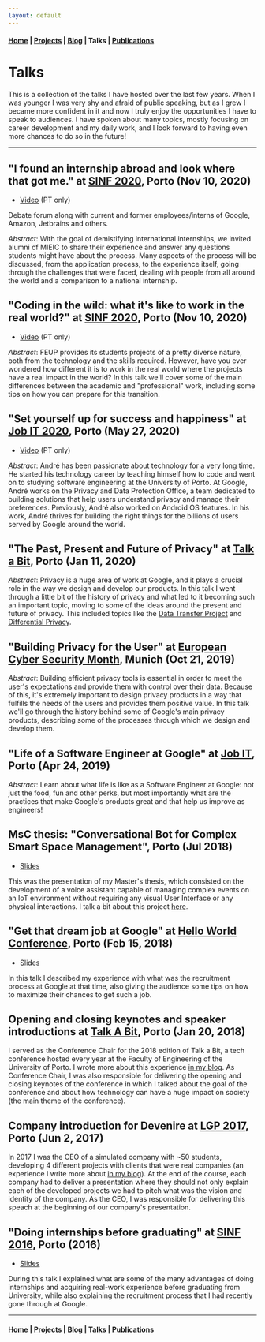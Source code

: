 ```yaml
---
layout: default
---
```


#### [Home](/) | [Projects](/projects) | [Blog](/blog) | Talks | [Publications](/publications)

# Talks

This is a collection of the talks I have hosted over the last few years. When I was younger I was very shy and afraid of public speaking, but as I grew I became more confident in it and now I truly enjoy the opportunities I have to speak to audiences. I have spoken about many topics, mostly focusing on career development and my daily work, and I look forward to having even more chances to do so in the future!

---

## "I found an internship abroad and look where that got me." at [SINF 2020](https://www.sinf.pt/), Porto (Nov 10, 2020)

* [Video](https://www.youtube.com/watch?v=sia275F5ggU) (PT only)

Debate forum along with current and former employees/interns of Google, Amazon, Jetbrains and others.

*Abstract*: With the goal of demistifying international internships, we invited alumni of MIEIC to share their experience and answer any questions students might have about the process. Many aspects of the process will be discussed, from the application process, to the experience itself, going through the challenges that were faced, dealing with people from all around the world and a comparison to a national internship.

## "Coding in the wild: what it's like to work in the real world?" at [SINF 2020](https://www.sinf.pt/), Porto (Nov 10, 2020)

* [Video](https://www.youtube.com/watch?v=Ub8DB5gVoqQ) (PT only)

*Abstract*: FEUP provides its students projects of a pretty diverse nature, both from the technology and the skills required. However, have you ever wondered how different it is to work in the real world where the projects have a real impact in the world? In this talk we'll cover some of the main differences between the academic and "professional" work, including some tips on how you can prepare for this transition.

## "Set yourself up for success and happiness" at [Job IT 2020](http://jobit.pt), Porto (May 27, 2020)

* [Video](https://www.youtube.com/watch?v=Rp3U9pulQ5I) (PT only)

*Abstract*: André has been passionate about technology for a very long time. He started his technology career by teaching himself how to code and went on to studying software engineering at the University of Porto. At Google, André works on the Privacy and Data Protection Office, a team dedicated to building solutions that help users understand privacy and manage their preferences. Previously, André also worked on Android OS features. In his work, André thrives for building the right things for the billions of users served by Google around the world.

## "The Past, Present and Future of Privacy" at [Talk a Bit](http://talkabit.org), Porto (Jan 11, 2020)

*Abstract*: Privacy is a huge area of work at Google, and it plays a crucial role in the way we design and develop our products. In this talk I went through a little bit of the history of privacy and what led to it becoming such an important topic, moving to some of the ideas around the present and future of privacy. This included topics like the [Data Transfer Project](https://datatransferproject.dev/) and [Differential Privacy](https://github.com/google/differential-privacy).

## "Building Privacy for the User" at [European Cyber Security Month](https://www.meetup.com/gdg-munich/events/264756824/), Munich (Oct 21, 2019)

*Abstract*: Building efficient privacy tools is essential in order to meet the user's expectations and provide them with control over their data. Because of this, it's extremely important to design privacy products in a way that fulfills the needs of the users and provides them positive value. In this talk we'll go through the history behind some of Google's main privacy products, describing some of the processes through which we design and develop them.

## "Life of a Software Engineer at Google" at [Job IT](http://jobit.pt/), Porto (Apr 24, 2019)

*Abstract*: Learn about what life is like as a Software Engineer at Google: not just the food, fun and other perks, but most importantly what are the practices that make Google's products great and that help us improve as engineers!

## MsC thesis: "Conversational Bot for Complex Smart Space Management", Porto (Jul 2018)

* [Slides](https://docs.google.com/presentation/d/1xdLa_xOsn_Lrny7VXcrjRBWad9XSrye0Z_wXWO9-Cl0/edit?usp=sharing)

This was the presentation of my Master's thesis, which consisted on the development of a voice assistant capable of managing complex events on an IoT environment without requiring any visual User Interface or any physical interactions. I talk a bit about this project [here](/projects).

## "Get that dream job at Google" at [Hello World Conference](https://www.facebook.com/helloworldconf/), Porto (Feb 15, 2018)

* [Slides](https://docs.google.com/presentation/d/1B3pcuySb5N9kZdmzvNsPdC7eE7qiKrdESVHiXxCiEjE/edit?usp=sharing)

In this talk I described my experience with what was the recruitment process at Google at that time, also giving the audience some tips on how to maximize their chances to get such a job.

## Opening and closing keynotes and speaker introductions at [Talk A Bit](https://talkabit.org/2018/), Porto (Jan 20, 2018)

I served as the Conference Chair for the 2018 edition of Talk a Bit, a tech conference hosted every year at the Faculty of Engineering of the University of Porto. I wrote more about this experience [in my blog](/blog/managing-a-tech-conference). As Conference Chair, I was also responsible for delivering the opening and closing keynotes of the conference in which I talked about the goal of the conference and about how technology can have a huge impact on society (the main theme of the conference).

## Company introduction for Devenire at [LGP 2017](http://lgp.fe.up.pt/wordpress/?lang=en), Porto (Jun 2, 2017)

In 2017 I was the CEO of a simulated company with ~50 students, developing 4 different projects with clients that were real companies (an experience I write more about [in my blog](/blog/tales-of-a-ceo)). At the end of the course, each company had to deliver a presentation where they should not only explain each of the developed projects we had to pitch what was the vision and identity of the company. As the CEO, I was responsible for delivering this speach at the beginning of our company's presentation.

## "Doing internships before graduating" at [SINF 2016](http://sinf.pt), Porto (2016)

* [Slides](https://docs.google.com/presentation/d/17ViwVVjoH1yGG-7-N7XC50urzTXukSQ6XX_d5n1WddY/edit?usp=sharing)

During this talk I explained what are some of the many advantages of doing internships and acquiring real-work experience before graduating from University, while also explaining the recruitment process that I had recently gone through at Google.

---

#### [Home](/) | [Projects](/projects) | [Blog](/blog) | Talks | [Publications](/publications)
